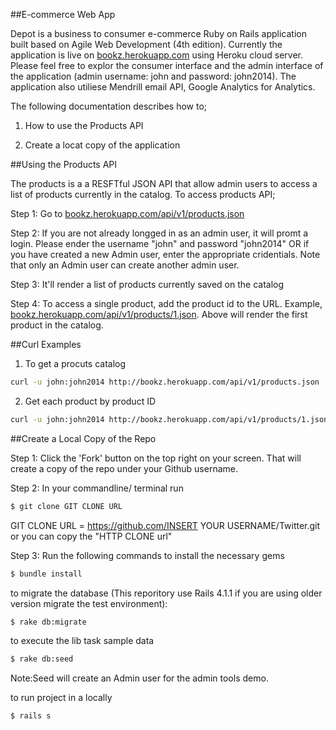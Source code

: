 ##E-commerce Web App

Depot is a business to consumer e-commerce Ruby on Rails application built based on Agile Web Development (4th edition). Currently the application is live on <a href="http://bookz.herokuapp.com/">bookz.herokuapp.com</a> using Heroku cloud server. Please feel free to explor the consumer interface and the admin interface of the application (admin username: john and password: john2014). The application also utiliese Mendrill email API, Google Analytics for Analytics. 

The following documentation describes how to;

1. How to use the Products API

2. Create a locat copy of the application


##Using the Products API

The products is a a RESFTful JSON API that allow admin users to access a list of products currently in the catalog. To access products API;

Step 1: Go to <a href="http://bookz.herokuapp.com/api/v1/products.json">bookz.herokuapp.com/api/v1/products.json</a>

Step 2: If you are not already longged in as an admin user, it will promt a login. Please ender the username "john" and password "john2014" OR if you have created a new Admin user, enter the appropriate cridentials. Note that only an Admin user can create another admin user. 

Step 3: It'll render a list of products currently saved on the catalog

Step 4: To access a single product, add the product id to the URL. Example, <a href="http://bookz.herokuapp.com/api/v1/products/1.json">bookz.herokuapp.com/api/v1/products/1.json</a>. Above will render the first product in the catalog. 

##Curl Examples

1. To get a procuts catalog

```bash
curl -u john:john2014 http://bookz.herokuapp.com/api/v1/products.json
```

2. Get each product by product ID

```bash
curl -u john:john2014 http://bookz.herokuapp.com/api/v1/products/1.json
```

##Create a Local Copy of the Repo

Step 1: Click the 'Fork' button on the top right on your screen. That will create a copy of the repo under your Github username.

Step 2: In your commandline/ terminal run

```bash
$ git clone GIT CLONE URL 
```
GIT CLONE URL = https://github.com/INSERT YOUR USERNAME/Twitter.git or you can copy the "HTTP CLONE url"

Step 3: Run the following commands 
to install the necessary gems 
```bash
$ bundle install 
```
to migrate the database (This reporitory use Rails 4.1.1 if you are using older version migrate the test environment): 
```bash
$ rake db:migrate
```

to execute the lib task sample data
```bash
$ rake db:seed 
```
Note:Seed will create an Admin user for the admin tools demo.

to run project in a  locally
```bash
$ rails s 
 
